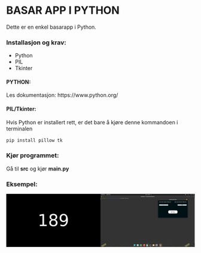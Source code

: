 # BASAR APP I PYTHON
Dette er en enkel basarapp i Python. 
<h3>Installasjon og krav:</h3>
<p>

- Python
- PIL
- Tkinter
</p>

<h4>PYTHON: </h4>
<p>Les dokumentasjon: https://www.python.org/
<h4>PIL/Tkinter: </h4>
Hvis Python er installert rett, er det bare å kjøre denne kommandoen i terminalen

```bash
pip install pillow tk
```
<h3>Kjør programmet:</h3>
<p>Gå til <b>src</b> og kjør <b>main.py</b></p>


<h3>Eksempel:</h3>
<img src="img/docs1.png"/>
